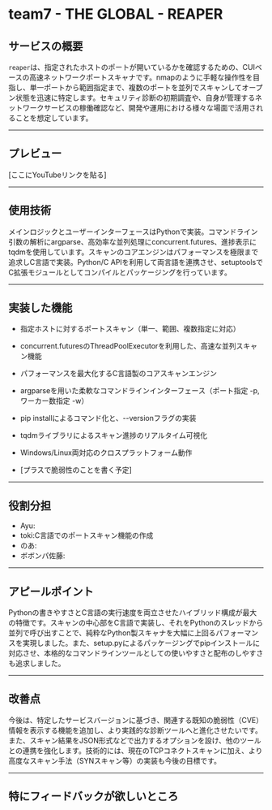 # team7 - THE GLOBAL - REAPER
## サービスの概要

```reaper```は、指定されたホストのポートが開いているかを確認するための、CUIベースの高速ネットワークポートスキャナです。nmapのように手軽な操作性を目指し、単一ポートから範囲指定まで、複数のポートを並列でスキャンしてオープン状態を迅速に特定します。セキュリティ診断の初期調査や、自身が管理するネットワークサービスの稼働確認など、開発や運用における様々な場面で活用されることを想定しています。

---

## プレビュー

[ここにYouTubeリンクを貼る]

---

## 使用技術

メインロジックとユーザーインターフェースはPythonで実装。コマンドライン引数の解析にargparse、高効率な並列処理にconcurrent.futures、進捗表示にtqdmを使用しています。スキャンのコアエンジンはパフォーマンスを極限まで追求しC言語で実装。Python/C APIを利用して両言語を連携させ、setuptoolsでC拡張モジュールとしてコンパイルとパッケージングを行っています。

---

## 実装した機能

- 指定ホストに対するポートスキャン（単一、範囲、複数指定に対応）

- concurrent.futuresのThreadPoolExecutorを利用した、高速な並列スキャン機能

- パフォーマンスを最大化するC言語製のコアスキャンエンジン

- argparseを用いた柔軟なコマンドラインインターフェース（ポート指定 -p, ワーカー数指定 -w）

- pip installによるコマンド化と、--versionフラグの実装

- tqdmライブラリによるスキャン進捗のリアルタイム可視化

- Windows/Linux両対応のクロスプラットフォーム動作

- [プラスで脆弱性のことを書く予定]

---

## 役割分担

- Ayu:
- toki:C言語でのポートスキャン機能の作成
- のあ:
- ボボンパ佐藤:

---

## アピールポイント

Pythonの書きやすさとC言語の実行速度を両立させたハイブリッド構成が最大の特徴です。スキャンの中心部をC言語で実装し、それをPythonのスレッドから並列で呼び出すことで、純粋なPython製スキャナを大幅に上回るパフォーマンスを実現しました。また、setup.pyによるパッケージングでpipインストールに対応させ、本格的なコマンドラインツールとしての使いやすさと配布のしやすさも追求しました。

---

## 改善点

今後は、特定したサービスバージョンに基づき、関連する既知の脆弱性（CVE）情報を表示する機能を追加し、より実践的な診断ツールへと進化させたいです。また、スキャン結果をJSON形式などで出力するオプションを設け、他のツールとの連携を強化します。技術的には、現在のTCPコネクトスキャンに加え、より高度なスキャン手法（SYNスキャン等）の実装も今後の目標です。

---

## 特にフィードバックが欲しいところ